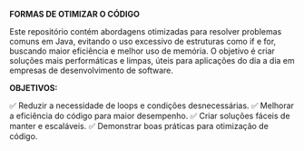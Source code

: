 **FORMAS DE OTIMIZAR O CÓDIGO**

Este repositório contém abordagens otimizadas para resolver problemas comuns em Java, evitando o uso excessivo de estruturas como if e for, buscando maior eficiência e melhor uso de memória. O objetivo é criar soluções mais performáticas e limpas, úteis para aplicações do dia a dia em empresas de desenvolvimento de software.

**OBJETIVOS:**

 ✅ Reduzir a necessidade de loops e condições desnecessárias.
 ✅ Melhorar a eficiência do código para maior desempenho. 
 ✅ Criar soluções fáceis de manter e escaláveis.
 ✅ Demonstrar boas práticas para otimização de código.
